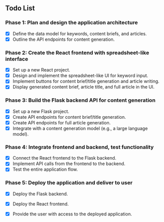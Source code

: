 ## Todo List

### Phase 1: Plan and design the application architecture
- [x] Define the data model for keywords, content briefs, and articles.
- [x] Outline the API endpoints for content generation.

### Phase 2: Create the React frontend with spreadsheet-like interface
- [x] Set up a new React project.
- [x] Design and implement the spreadsheet-like UI for keyword input.
- [x] Implement buttons for content brief/title generation and article writing.
- [x] Display generated content brief, article title, and full article in the UI.

### Phase 3: Build the Flask backend API for content generation
- [x] Set up a new Flask project.
- [x] Create API endpoints for content brief/title generation.
- [x] Create API endpoints for full article generation.
- [x] Integrate with a content generation model (e.g., a large language model).

### Phase 4: Integrate frontend and backend, test functionality
- [x] Connect the React frontend to the Flask backend.
- [x] Implement API calls from the frontend to the backend.
- [x] Test the entire application flow.

### Phase 5: Deploy the application and deliver to user
- [x] Deploy the Flask backend.
- [x] Deploy the React frontend.
- [x] Provide the user with access to the deployed application.

